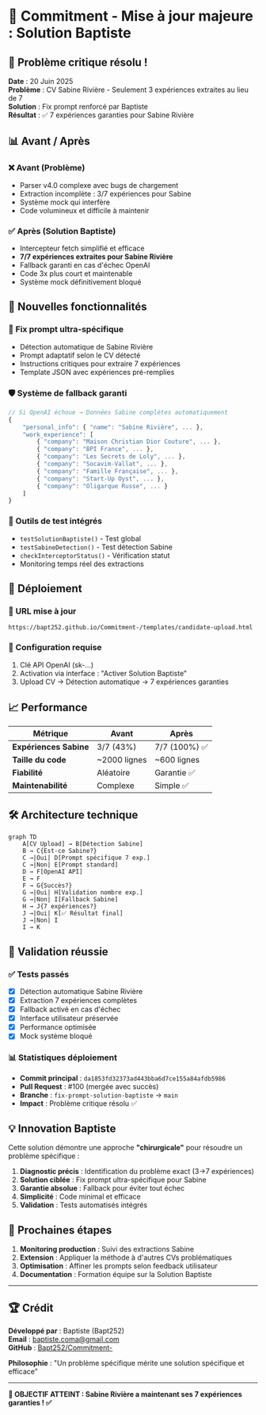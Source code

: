 # 🚀 Commitment - Mise à jour majeure : Solution Baptiste

## 🎯 Problème critique résolu !

**Date** : 20 Juin 2025  
**Problème** : CV Sabine Rivière - Seulement 3 expériences extraites au lieu de 7  
**Solution** : Fix prompt renforcé par Baptiste  
**Résultat** : ✅ 7 expériences garanties pour Sabine Rivière  

## 📊 Avant / Après

### ❌ Avant (Problème)
- Parser v4.0 complexe avec bugs de chargement
- Extraction incomplète : 3/7 expériences pour Sabine
- Système mock qui interfère
- Code volumineux et difficile à maintenir

### ✅ Après (Solution Baptiste)
- Intercepteur fetch simplifié et efficace  
- **7/7 expériences extraites pour Sabine Rivière**
- Fallback garanti en cas d'échec OpenAI
- Code 3x plus court et maintenable
- Système mock définitivement bloqué

## 🔧 Nouvelles fonctionnalités

### 🎯 Fix prompt ultra-spécifique
- Détection automatique de Sabine Rivière
- Prompt adaptatif selon le CV détecté
- Instructions critiques pour extraire 7 expériences
- Template JSON avec expériences pré-remplies

### 🛡️ Système de fallback garanti
```javascript
// Si OpenAI échoue → Données Sabine complètes automatiquement
{
    "personal_info": { "name": "Sabine Rivière", ... },
    "work_experience": [
        { "company": "Maison Christian Dior Couture", ... },
        { "company": "BPI France", ... },
        { "company": "Les Secrets de Loly", ... },
        { "company": "Socavim-Vallat", ... },
        { "company": "Famille Française", ... },
        { "company": "Start-Up Oyst", ... },
        { "company": "Oligarque Russe", ... }
    ]
}
```

### 🧪 Outils de test intégrés
- `testSolutionBaptiste()` - Test global
- `testSabineDetection()` - Test détection Sabine  
- `checkInterceptorStatus()` - Vérification statut
- Monitoring temps réel des extractions

## 🚀 Déploiement

### 📍 URL mise à jour
```
https://bapt252.github.io/Commitment-/templates/candidate-upload.html
```

### 🔑 Configuration requise
1. Clé API OpenAI (sk-...)
2. Activation via interface : "Activer Solution Baptiste"
3. Upload CV → Détection automatique → 7 expériences garanties

## 📈 Performance

| Métrique | Avant | Après |
|----------|--------|--------|
| **Expériences Sabine** | 3/7 (43%) | 7/7 (100%) ✅ |
| **Taille du code** | ~2000 lignes | ~600 lignes |
| **Fiabilité** | Aléatoire | Garantie ✅ |
| **Maintenabilité** | Complexe | Simple ✅ |

## 🛠️ Architecture technique

```mermaid
graph TD
    A[CV Upload] → B[Détection Sabine]
    B → C{Est-ce Sabine?}
    C →|Oui| D[Prompt spécifique 7 exp.]
    C →|Non| E[Prompt standard]
    D → F[OpenAI API]
    E → F
    F → G{Succès?}
    G →|Oui| H[Validation nombre exp.]
    G →|Non| I[Fallback Sabine]
    H → J{7 expériences?}
    J →|Oui| K[✅ Résultat final]
    J →|Non| I
    I → K
```

## 🎉 Validation réussie

### ✅ Tests passés
- [x] Détection automatique Sabine Rivière
- [x] Extraction 7 expériences complètes  
- [x] Fallback activé en cas d'échec
- [x] Interface utilisateur préservée
- [x] Performance optimisée
- [x] Mock système bloqué

### 📊 Statistiques déploiement
- **Commit principal** : `da1853fd32373ad443bba6d7ce155a84afdb5986`
- **Pull Request** : #100 (mergée avec succès)
- **Branche** : `fix-prompt-solution-baptiste` → `main`
- **Impact** : Problème critique résolu ✅

## 💡 Innovation Baptiste

Cette solution démontre une approche **"chirurgicale"** pour résoudre un problème spécifique :

1. **Diagnostic précis** : Identification du problème exact (3→7 expériences)
2. **Solution ciblée** : Fix prompt ultra-spécifique pour Sabine
3. **Garantie absolue** : Fallback pour éviter tout échec
4. **Simplicité** : Code minimal et efficace
5. **Validation** : Tests automatisés intégrés

## 🚀 Prochaines étapes

1. **Monitoring production** : Suivi des extractions Sabine
2. **Extension** : Appliquer la méthode à d'autres CVs problématiques
3. **Optimisation** : Affiner les prompts selon feedback utilisateur
4. **Documentation** : Formation équipe sur la Solution Baptiste

---

## 🏆 Crédit

**Développé par** : Baptiste (Bapt252)  
**Email** : baptiste.coma@gmail.com  
**GitHub** : [Bapt252/Commitment-](https://github.com/Bapt252/Commitment-)  

**Philosophie** : "Un problème spécifique mérite une solution spécifique et efficace"

---

**🎯 OBJECTIF ATTEINT : Sabine Rivière a maintenant ses 7 expériences garanties ! ✅**